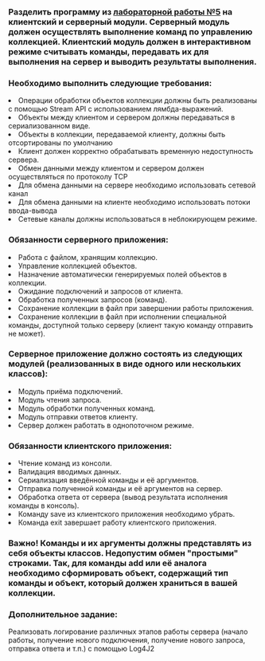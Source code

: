 <h3>Разделить программу из <a href="https://github.com/KamillaT/java_programming_2_semester_ITMO/tree/master/java_programming_2_semester-main/CollectionManager">лабораторной работы №5</a> на клиентский и серверный модули. Серверный модуль должен осуществлять выполнение команд по управлению коллекцией. Клиентский модуль должен в интерактивном режиме считывать команды, передавать их для выполнения на сервер и выводить результаты выполнения.</h3>

<h3>Необходимо выполнить следующие требования:</h3>

<li>Операции обработки объектов коллекции должны быть реализованы с помощью Stream API с использованием лямбда-выражений.
<li>Объекты между клиентом и сервером должны передаваться в сериализованном виде.
<li>Объекты в коллекции, передаваемой клиенту, должны быть отсортированы по умолчанию
<li>Клиент должен корректно обрабатывать временную недоступность сервера.
<li>Обмен данными между клиентом и сервером должен осуществляться по протоколу TCP
<li>Для обмена данными на сервере необходимо использовать сетевой канал
<li>Для обмена данными на клиенте необходимо использовать потоки ввода-вывода
<li>Сетевые каналы должны использоваться в неблокирующем режиме.

<h3>Обязанности серверного приложения:</h3>

<li>Работа с файлом, хранящим коллекцию.
<li>Управление коллекцией объектов.
<li>Назначение автоматически генерируемых полей объектов в коллекции.
<li>Ожидание подключений и запросов от клиента.
<li>Обработка полученных запросов (команд).
<li>Сохранение коллекции в файл при завершении работы приложения.
<li>Сохранение коллекции в файл при исполнении специальной команды, доступной только серверу (клиент такую команду отправить не может).

<h3>Серверное приложение должно состоять из следующих модулей (реализованных в виде одного или нескольких классов):</h3>

<li>Модуль приёма подключений.
<li>Модуль чтения запроса.
<li>Модуль обработки полученных команд.
<li>Модуль отправки ответов клиенту.
<li>Сервер должен работать в однопоточном режиме.

<h3>Обязанности клиентского приложения:</h3>

<li>Чтение команд из консоли.
<li>Валидация вводимых данных.
<li>Сериализация введённой команды и её аргументов.
<li>Отправка полученной команды и её аргументов на сервер.
<li>Обработка ответа от сервера (вывод результата исполнения команды в консоль).
<li>Команду save из клиентского приложения необходимо убрать.
<li>Команда exit завершает работу клиентского приложения.

<h3>Важно! Команды и их аргументы должны представлять из себя объекты классов. Недопустим обмен "простыми" строками. Так, для команды add или её аналога необходимо сформировать объект, содержащий тип команды и объект, который должен храниться в вашей коллекции.</h3>

<h3>Дополнительное задание:</h3>
Реализовать логирование различных этапов работы сервера (начало работы, получение нового подключения, получение нового запроса, отправка ответа и т.п.) с помощью Log4J2

